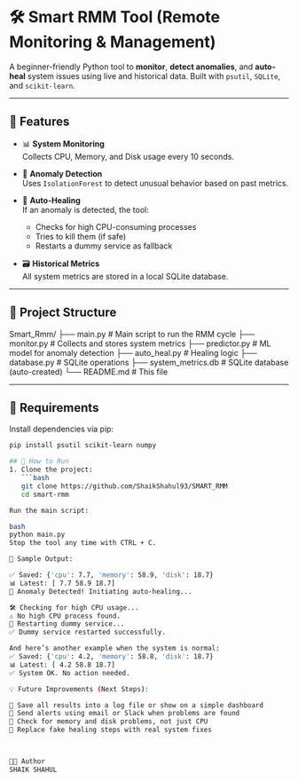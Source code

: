 # 🛠️ Smart RMM Tool (Remote Monitoring & Management)

A beginner-friendly Python tool to **monitor**, **detect anomalies**, and **auto-heal** system issues using live and historical data. Built with `psutil`, `SQLite`, and `scikit-learn`.

---

## 🚀 Features

- 📊 **System Monitoring**  
  Collects CPU, Memory, and Disk usage every 10 seconds.

- 🤖 **Anomaly Detection**  
  Uses `IsolationForest` to detect unusual behavior based on past metrics.

- 🔧 **Auto-Healing**  
  If an anomaly is detected, the tool:
  - Checks for high CPU-consuming processes
  - Tries to kill them (if safe)
  - Restarts a dummy service as fallback

- 🗃️ **Historical Metrics**  
  All system metrics are stored in a local SQLite database.

---

## 📂 Project Structure
Smart_Rmm/
├── main.py # Main script to run the RMM cycle
├── monitor.py # Collects and stores system metrics
├── predictor.py # ML model for anomaly detection
├── auto_heal.py # Healing logic
├── database.py # SQLite operations
├── system_metrics.db # SQLite database (auto-created)
└── README.md # This file

---

## 🧰 Requirements

Install dependencies via pip:

```bash
pip install psutil scikit-learn numpy

## 📘 How to Run
1. Clone the project:
   ```bash
   git clone https://github.com/ShaikShahul93/SMART_RMM
   cd smart-rmm

Run the main script:

bash
python main.py
Stop the tool any time with CTRL + C.

🧪 Sample Output:

✅ Saved: {'cpu': 7.7, 'memory': 58.9, 'disk': 18.7}
📊 Latest: [ 7.7 58.9 18.7]
🚨 Anomaly Detected! Initiating auto-healing...

🛠️ Checking for high CPU usage...
⚠️ No high CPU process found.
🔄 Restarting dummy service...
✅ Dummy service restarted successfully.

And here’s another example when the system is normal:
✅ Saved: {'cpu': 4.2, 'memory': 58.8, 'disk': 18.7}
📊 Latest: [ 4.2 58.8 18.7]
✅ System OK. No action needed.

💡 Future Improvements (Next Steps):

📝 Save all results into a log file or show on a simple dashboard
📧 Send alerts using email or Slack when problems are found
🧠 Check for memory and disk problems, not just CPU
🔧 Replace fake healing steps with real system fixes



👨‍💻 Author
SHAIK SHAHUL



